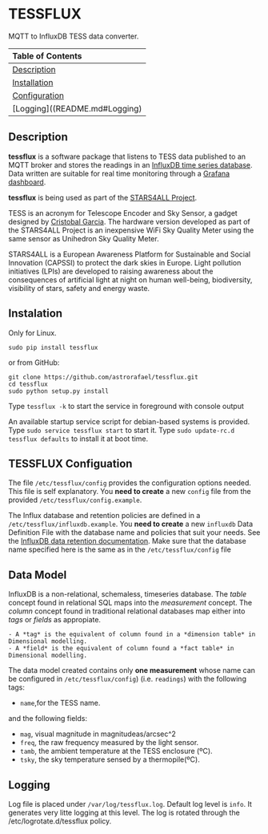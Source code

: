 # TESSFLUX

MQTT to InfluxDB TESS data converter.

| Table of Contents                                                          |
|:---------------------------------------------------------------------------|
| [Description](README.md#Description)                                       |
| [Installation](README.md#Installation)                                     |
| [Configuration](README.md#Configuration)                                   |
| [Logging]((README.md#Logging)                                              |

## <a name="Description"> Description

**tessflux** is a software package that listens to TESS data published to an MQTT broker and stores the readings in an [InfluxDB time series database](https://www.influxdata.com/open-source/#influxdb). Data written are suitable for real time monitoring through a [Grafana dashboard](http://grafana.org/). 

**tessflux** is being used as part of the [STARS4ALL Project](https://guaix.fis.ucm.es/splpr/TESS-V1).

TESS is an acronym for Telescope Encoder and Sky Sensor, a gadget designed by [Cristobal Garcia](http://www.observatorioremoto.com/TESS.pdf). The hardware version developed as part of the STARS4ALL Project is an inexpensive WiFi Sky Quality Meter using the same sensor as Unihedron Sky Quality Meter.

STARS4ALL is a European Awareness Platform for Sustainable and Social Innovation (CAPSSI) to protect the dark skies in Europe. Light pollution initiatives (LPIs) are developed to raising awareness about the consequences of artificial light at night on human well-being, biodiversity, visibility of stars, safety and energy waste.

## <a name="Instalation"> Instalation

Only for Linux.

  `sudo pip install tessflux`

  or from GitHub:

    git clone https://github.com/astrorafael/tessflux.git
    cd tessflux
    sudo python setup.py install


Type `tessflux -k` to start the service in foreground with console output

An available startup service script for debian-based systems is provided. 
Type `sudo service tessflux start` to start it.
Type `sudo update-rc.d tessflux defaults` to install it at boot time.

## <a name="Configuation"> TESSFLUX Configuation ###

The file `/etc/tessflux/config` provides the configuration options needed. This file is self explanatory. You **need to create** a new `config` file from the provided `/etc/tessflux/config.example`.

The Influx database and retention policies are defined in a `/etc/tessflux/influxdb.example`. You **need to create** a new `influxdb` Data Definition File with the database name and policies that suit your needs. See the [InfluxDB data retention documentation](https://docs.influxdata.com/influxdb/v1.2/guides/downsampling_and_retention/). Make sure that the database name specified here is the same as in the `/etc/tessflux/config` file

## <a name="DataModel"> Data Model ##

InfluxDB is a non-relational, schemaless, timeseries database. The *table* concept found in relational SQL maps into the *measurement* concept. The *column* concept found in traditional relational databases map either into *tags* or *fields* as appropiate.

    - A *tag* is the equivalent of column found in a *dimension table* in Dimensional modelling. 
    - A *field* is the equivalent of column found a *fact table* in Dimensional modelling. 

The data model created contains only **one measurement** whose name can be configured in `/etc/tessflux/config`) (i.e. `readings`) with the following tags:
- `name`,for the TESS name.

and the following fields:
- `mag`,  visual magnitude in magnitudeas/arcsec^2
- `freq`, the raw frequency measured by the light sensor.
- `tamb`, the ambient temperature at the TESS enclosure (ºC).
- `tsky`, the sky temperature sensed by a thermopile(ºC).

## <a name="Logging"> Logging ##

Log file is placed under `/var/log/tessflux.log`. 
Default log level is `info`. It generates very litte logging at this level.
The log is rotated through the /etc/logrotate.d/tessflux policy.

